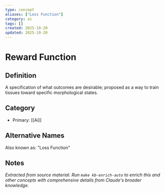```yaml
---
type: concept
aliases: ["Loss Function"]
category: ai
tags: []
created: 2025-10-20
updated: 2025-10-20
---
```


# Reward Function

## Definition

A specification of what outcomes are desirable; proposed as a way to train tissues toward specific morphological states.

## Category

- Primary: [[Ai]]

## Alternative Names

Also known as: "Loss Function"

## Notes

*Extracted from source material. Run `make kb-enrich-auto` to enrich this and other concepts with comprehensive details from Claude's broader knowledge.*
